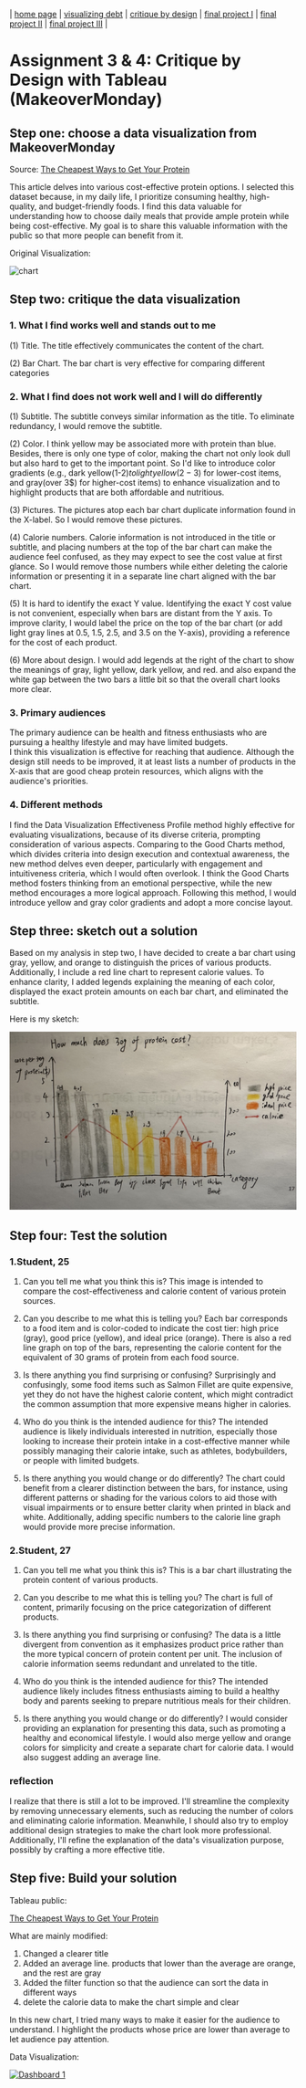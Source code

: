 | [home page](https://cmustudent.github.io/tswd-portfolio-templates/) | [visualizing debt](visualizing-government-debt) | [critique by design](critique-by-design) | [final project I](final-project-part-one) | [final project II](final-project-part-two) | [final project III](final-project-part-three) |

# Assignment 3 & 4: Critique by Design with Tableau (MakeoverMonday)
## Step one: choose a data visualization from MakeoverMonday
Source: [The Cheapest Ways to Get Your Protein](https://data.world/makeovermonday/2023w8)

This article delves into various cost-effective protein options. 
I selected this dataset because, in my daily life, I prioritize consuming healthy, high-quality, and budget-friendly foods. I find this data valuable for understanding how to choose daily meals that provide ample protein while being cost-effective. My goal is to share this valuable information with the public so that more people can benefit from it.

Original Visualization:

![chart](https://mediauploads.data.world/3db73ff8f29a47292ba311c8b22a01128824a50ed28c88e06d079697861be225_image.png)


## Step two: critique the data visualization

### 1. What I find works well and stands out to me
   
   (1) Title. The title effectively communicates the content of the chart.

   (2) Bar Chart. The bar chart is very effective for comparing different categories

### 2. What I find does not work well and I will do differently

   (1) Subtitle. The subtitle conveys similar information as the title. To eliminate redundancy, I would remove the subtitle.
   
   (2) Color. I think yellow may be associated more with protein than blue. Besides, there is only one type of color, making the chart not only look dull but also hard to get to the important point. So I'd like to introduce color gradients (e.g., dark yellow(1-2$) to light yellow(2-3$) for lower-cost items, and gray(over 3$) for higher-cost items) to enhance visualization and to highlight products that are both affordable and nutritious.

   (3) Pictures. The pictures atop each bar chart duplicate information found in the X-label. So I would remove these pictures.
   
   (4) Calorie numbers. Calorie information is not introduced in the title or subtitle, and placing numbers at the top of the bar chart can make the audience feel confused, as they may expect to see the cost value at first glance. So I would remove those numbers while either deleting the calorie information or presenting it in a separate line chart aligned with the bar chart.
   
   (5) It is hard to identify the exact Y value. Identifying the exact Y cost value is not convenient, especially when bars are distant from the Y axis. To improve clarity, I would label the price on the top of the bar chart (or add light gray lines at 0.5, 1.5, 2.5, and 3.5 on the Y-axis), providing a reference for the cost of each product.

   (6) More about design. I would add legends at the right of the chart to show the meanings of gray, light yellow, dark yellow, and red. and also expand the white gap between the two bars a little bit so that the overall chart looks more clear.

### 3. Primary audiences

   The primary audience can be health and fitness enthusiasts who are pursuing a healthy lifestyle and may have limited budgets.  
   I think this visualization is effective for reaching that audience. Although the design still needs to be improved, it at least lists a number    of products in the X-axis that are good cheap protein resources, which aligns with the audience's priorities.

### 4. Different methods
 
   I find the Data Visualization Effectiveness Profile method highly effective for evaluating visualizations, because of its diverse criteria,       prompting consideration of various aspects. Comparing to the Good Charts method, which divides criteria into design execution and contextual      awareness, the new method delves even deeper, particularly with engagement and intuitiveness criteria, which I would often overlook. I think      the Good Charts method fosters thinking from an emotional perspective, while the new method encourages a more logical approach. Following this    method, I would introduce yellow and gray color gradients and adopt a more concise layout.


## Step three: sketch out a solution
Based on my analysis in step two, I have decided to create a bar chart using gray, yellow, and orange to distinguish the prices of various products. Additionally, I include a red line chart to represent calorie values. To enhance clarity, I added legends explaining the meaning of each color, displayed the exact protein amounts on each bar chart, and eliminated the subtitle.

Here is my sketch:

![sektch](sketch.jpeg)


## Step four: Test the solution
### 1.Student, 25
1. Can you tell me what you think this is?
This image is intended to compare the cost-effectiveness and calorie content of various protein sources.

2. Can you describe to me what this is telling you?
Each bar corresponds to a food item and is color-coded to indicate the cost tier: high price (gray), good price (yellow), and ideal price (orange). There is also a red line graph on top of the bars, representing the calorie content for the equivalent of 30 grams of protein from each food source.

3. Is there anything you find surprising or confusing?
Surprisingly and confusingly, some food items such as Salmon Fillet are quite expensive, yet they do not have the highest calorie content, which might contradict the common assumption that more expensive means higher in calories.

4. Who do you think is the intended audience for this?
The intended audience is likely individuals interested in nutrition, especially those looking to increase their protein intake in a cost-effective manner while possibly managing their calorie intake, such as athletes, bodybuilders, or people with limited budgets.

5. Is there anything you would change or do differently?
The chart could benefit from a clearer distinction between the bars, for instance, using different patterns or shading for the various colors to aid those with visual impairments or to ensure better clarity when printed in black and white. Additionally, adding specific numbers to the calorie line graph would provide more precise information.

### 2.Student, 27
1. Can you tell me what you think this is?
This is a bar chart illustrating the protein content of various products.

2. Can you describe to me what this is telling you?
The chart is full of content, primarily focusing on the price categorization of different products.

3. Is there anything you find surprising or confusing?
The data is a little divergent from convention as it emphasizes product price rather than the more typical concern of protein content per unit. The inclusion of calorie information seems redundant and unrelated to the title.

4. Who do you think is the intended audience for this?
The intended audience likely includes fitness enthusiasts aiming to build a healthy body and parents seeking to prepare nutritious meals for their children.

5. Is there anything you would change or do differently?
I would consider providing an explanation for presenting this data, such as promoting a healthy and economical lifestyle. I would also merge yellow and orange colors for simplicity and create a separate chart for calorie data. I would also suggest adding an average line.

### reflection
I realize that there is still a lot to be improved. I'll streamline the complexity by removing unnecessary elements, such as reducing the number of colors and eliminating calorie information. Meanwhile, I should also try to employ additional design strategies to make the chart look more professional. Additionally, I'll refine the explanation of the data's visualization purpose, possibly by crafting a more effective title.


## Step five: Build your solution

Tableau public:

[The Cheapest Ways to Get Your Protein](https://public.tableau.com/views/TheCheapestWaystoGetYourProtein_17001057893490/Dashboard1?:language=en-US&:display_count=n&:origin=viz_share_link)

What are mainly modified:

1. Changed a clearer title
2. Added an average line. products that lower than the average are orange, and the rest are gray
3. Added the filter function so that the audience can sort the data in different ways
4. delete the calorie data to make the chart simple and clear

In this new chart, I tried many ways to make it easier for the audience to understand. I highlight the products whose price are lower than average to let audience pay attention.

Data Visualization:
<div class='tableauPlaceholder' id='viz1700109985728' style='position: relative'><noscript><a href='#'><img alt='Dashboard 1 ' src='https:&#47;&#47;public.tableau.com&#47;static&#47;images&#47;Th&#47;TheCheapestWaystoGetYourProtein_17001057893490&#47;Dashboard1&#47;1_rss.png' style='border: none' /></a></noscript><object class='tableauViz'  style='display:none;'><param name='host_url' value='https%3A%2F%2Fpublic.tableau.com%2F' /> <param name='embed_code_version' value='3' /> <param name='site_root' value='' /><param name='name' value='TheCheapestWaystoGetYourProtein_17001057893490&#47;Dashboard1' /><param name='tabs' value='no' /><param name='toolbar' value='yes' /><param name='static_image' value='https:&#47;&#47;public.tableau.com&#47;static&#47;images&#47;Th&#47;TheCheapestWaystoGetYourProtein_17001057893490&#47;Dashboard1&#47;1.png' /> <param name='animate_transition' value='yes' /><param name='display_static_image' value='yes' /><param name='display_spinner' value='yes' /><param name='display_overlay' value='yes' /><param name='display_count' value='yes' /><param name='language' value='en-US' /></object></div>                
<script type='text/javascript'>                    
   var divElement = document.getElementById('viz1700109985728');                    
   var vizElement = divElement.getElementsByTagName('object')[0];                    
   if ( divElement.offsetWidth > 800 ) { vizElement.style.width='800px';vizElement.style.height='627px';} 
   else if ( divElement.offsetWidth > 500 ) { vizElement.style.width='800px';vizElement.style.height='627px';} 
   else { vizElement.style.width='100%';vizElement.style.height='727px';}                     
   var scriptElement = document.createElement('script');                    
   scriptElement.src = 'https://public.tableau.com/javascripts/api/viz_v1.js';                    
   vizElement.parentNode.insertBefore(scriptElement, vizElement);                
</script>

